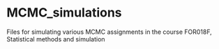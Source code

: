 # MCMC_simulations

Files for simulating various MCMC assignments in the course FOR018F, Statistical methods and simulation

